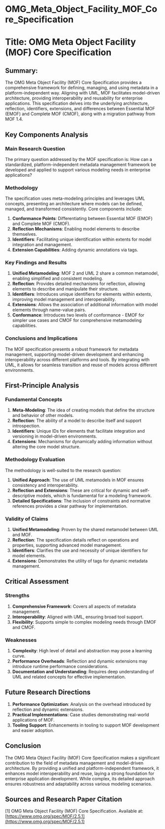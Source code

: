 # OMG_Meta_Object_Facility_MOF_Core_Specification

# Title: OMG Meta Object Facility (MOF) Core Specification

## Summary:
The OMG Meta Object Facility (MOF) Core Specification provides a comprehensive framework for defining, managing, and using metadata in a platform-independent way. Aligning with UML, MOF facilitates model-driven architecture, providing interoperability and reusability for enterprise applications. This specification delves into the underlying architecture, reflection, identifiers, extensions, and differences between Essential MOF (EMOF) and Complete MOF (CMOF), along with a migration pathway from MOF 1.4.

## Key Components Analysis

### Main Research Question
The primary question addressed by the MOF specification is: How can a standardized, platform-independent metadata management framework be developed and applied to support various modeling needs in enterprise applications?

### Methodology
The specification uses meta-modeling principles and leverages UML concepts, presenting an architecture where models can be defined, managed, and transformed consistently. Core components include:
1. **Conformance Points**: Differentiating between Essential MOF (EMOF) and Complete MOF (CMOF).
2. **Reflection Mechanisms**: Enabling model elements to describe themselves.
3. **Identifiers**: Facilitating unique identification within extents for model integration and management.
4. **Extension Capabilities**: Adding dynamic annotations via tags.

### Key Findings and Results
1. **Unified Metamodeling**: MOF 2 and UML 2 share a common metamodel, enabling simplified and consistent modeling.
2. **Reflection**: Provides detailed mechanisms for reflection, allowing elements to describe and manipulate their structure.
3. **Identifiers**: Introduces unique identifiers for elements within extents, improving model management and interoperability.
4. **Extensions**: Allows the association of additional information with model elements through name-value pairs.
5. **Conformance**: Introduces two levels of conformance - EMOF for simpler use cases and CMOF for comprehensive metamodeling capabilities.

### Conclusions and Implications
The MOF specification presents a robust framework for metadata management, supporting model-driven development and enhancing interoperability across different platforms and tools. By integrating with UML, it allows for seamless transition and reuse of models across different environments.

## First-Principle Analysis

### Fundamental Concepts
1. **Meta-Modeling**: The idea of creating models that define the structure and behavior of other models.
2. **Reflection**: The ability of a model to describe itself and support introspection.
3. **Identifiers**: Unique IDs for elements that facilitate integration and versioning in model-driven environments.
4. **Extensions**: Mechanisms for dynamically adding information without altering the core model structure.

### Methodology Evaluation
The methodology is well-suited to the research question:
1. **Unified Approach**: The use of UML metamodels in MOF ensures consistency and interoperability.
2. **Reflection and Extensions**: These are critical for dynamic and self-descriptive models, which is fundamental for a modeling framework.
3. **Detailed Specifications**: The inclusion of constraints and normative references provides a clear pathway for implementation.

### Validity of Claims
1. **Unified Metamodeling**: Proven by the shared metamodel between UML and MOF.
2. **Reflection**: The specification details reflect on operations and properties, supporting advanced model management.
3. **Identifiers**: Clarifies the use and necessity of unique identifiers for model elements.
4. **Extensions**: Demonstrates the utility of tags for dynamic metadata management.

## Critical Assessment

### Strengths
1. **Comprehensive Framework**: Covers all aspects of metadata management.
2. **Interoperability**: Aligned with UML, ensuring broad tool support.
3. **Flexibility**: Supports simple to complex modeling needs through EMOF and CMOF.

### Weaknesses
1. **Complexity**: High level of detail and abstraction may pose a learning curve.
2. **Performance Overheads**: Reflection and dynamic extensions may introduce runtime performance considerations.
3. **Documentation and Understanding**: Requires deep understanding of UML and related concepts for effective implementation.

## Future Research Directions
1. **Performance Optimization**: Analysis on the overhead introduced by reflection and dynamic extensions.
2. **Practical Implementations**: Case studies demonstrating real-world applications of MOF.
3. **Tooling Support**: Enhancements in tooling to support MOF development and easier adoption.

## Conclusion
The OMG Meta Object Facility (MOF) Core Specification makes a significant contribution to the field of metadata management and model-driven architecture. By providing a unified and platform-independent framework, it enhances model interoperability and reuse, laying a strong foundation for enterprise application development. While complex, its detailed approach ensures robustness and adaptability across various modeling scenarios.

## Sources and Research Paper Citation
[1] OMG Meta Object Facility (MOF) Core Specification. Available at: [https://www.omg.org/spec/MOF/2.5.1](https://www.omg.org/spec/MOF/2.5.1)